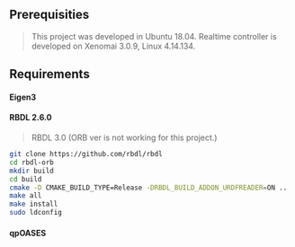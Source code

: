 
## Prerequisities
> This project was developed in Ubuntu 18.04.
> Realtime controller is developed on Xenomai 3.0.9, Linux 4.14.134.

## Requirements

#### Eigen3

#### RBDL 2.6.0
> RBDL 3.0 (ORB ver is not working for this project.)
```sh
git clone https://github.com/rbdl/rbdl
cd rbdl-orb
mkdir build
cd build
cmake -D CMAKE_BUILD_TYPE=Release -DRBDL_BUILD_ADDON_URDFREADER=ON ..
make all
make install
sudo ldconfig
```

#### qpOASES